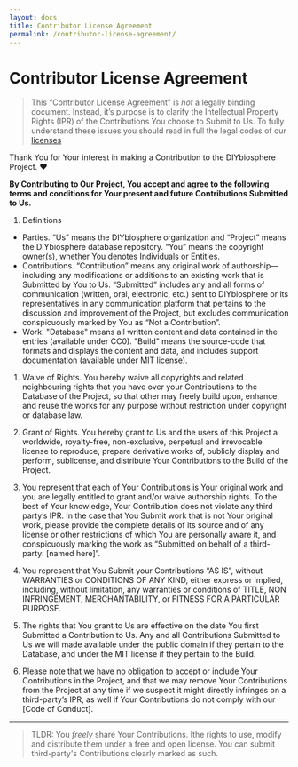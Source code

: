 ```yaml
---
layout: docs
title: Contributor License Agreement
permalink: /contributor-license-agreement/
---
```


# Contributor License Agreement
> This “Contributor License Agreement” is _not_ a legally binding document. Instead, it’s purpose is to clarify the Intellectual Property Rights (IPR) of the Contributions You choose to Submit to Us. To fully understand these issues you should read in full the legal codes of our [licenses]

Thank  You for Your interest in making a Contribution to the DIYbiosphere Project. :heart:

**By Contributing to Our Project, You accept and agree to the following terms and conditions for Your present and future Contributions Submitted to Us.**

1. Definitions
  - Parties. “Us” means the DIYbiosphere organization and “Project” means the DIYbiosphere database repository. “You” means the copyright owner(s), whether You denotes Individuals or Entities.
  - Contributions. “Contribution” means any original work of authorship—including any modifications or additions to an existing work that is Submitted by You to Us. “Submitted” includes any and all forms of communication (written, oral, electronic, etc.) sent to DIYbiosphere or its representatives in any communication platform that pertains to the discussion and improvement of the Project, but excludes communication conspicuously marked by You as “Not a Contribution”.
  - Work. "Database" means all written content and data contained in the entries (available under CC0). "Build" means the source-code that formats and displays the content and data, and includes support documentation (available under MIT license).

1. Waive of Rights. You hereby waive all copyrights and related neighbouring rights that you have over your Contributions to the Database of the Project, so that other may freely build upon, enhance, and reuse the works for any purpose without restriction under copyright or database law.

1. Grant of Rights. You hereby grant to Us and the users of this Project a worldwide, royalty-free, non-exclusive, perpetual and irrevocable license to reproduce, prepare derivative works of, publicly display and perform, sublicense, and distribute Your Contributions to the Build of the Project.

1. You represent that each of Your Contributions is Your original work and you are legally entitled to grant and/or waive authorship rights. To the best of Your knowledge, Your Contribution does not violate any third party’s IPR. In the case that You Submit work that is not Your original work, please provide the complete details of its source and of any license or other restrictions of which You are personally aware it, and conspicuously marking the work as “Submitted on behalf of a third-party: [named here]”.

1.  You represent that You Submit your Contributions “AS IS”, without WARRANTIES or CONDITIONS OF ANY KIND, either express or implied, including, without limitation, any warranties or conditions of TITLE, NON INFRINGEMENT, MERCHANTABILITY, or FITNESS FOR A PARTICULAR PURPOSE.

1. The rights that You grant to Us are effective on the date You first Submitted a Contribution to Us. Any and all Contributions Submitted to Us we will made available under the public domain if they pertain to the Database, and under the MIT license if they pertain to the Build.

1. Please note that we have no obligation to accept or include Your Contributions in the Project, and that we may remove Your Contributions from the Project at any time if we suspect it might directly infringes on a third-party’s IPR, as well if Your Contributions do not comply with our [Code of Conduct].

- - -
> TLDR: You _freely_ share Your Contributions.
Ithe rights to use, modify and distribute them under a free and open license. You can submit third-party's Contributions clearly marked as such.



[Licenses]: /license
